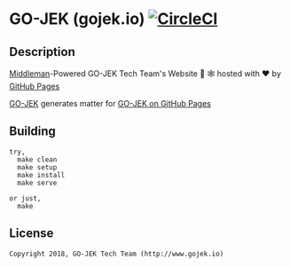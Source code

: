 # GO-JEK (gojek.io) [![CircleCI](https://circleci.com/gh/gojek/gojek/tree/master.svg?style=svg)](https://circleci.com/gh/gojek/gojek/tree/master)

## Description

[Middleman][1]-Powered GO-JEK Tech Team's Website 👻 🕸 hosted with ❤️ by [GitHub Pages][2]

[GO-JEK][3] generates matter for [GO-JEK on GitHub Pages][4]

## Building

```
try, 
  make clean
  make setup
  make install
  make serve

or just,
  make
```

## License

```
Copyright 2018, GO-JEK Tech Team (http://www.gojek.io)
```

[1]: https://middlemanapp.com
[2]: https://pages.github.com
[3]: https://github.com/gojek/gojek
[4]: https://github.com/gojek/gojek.github.io 
